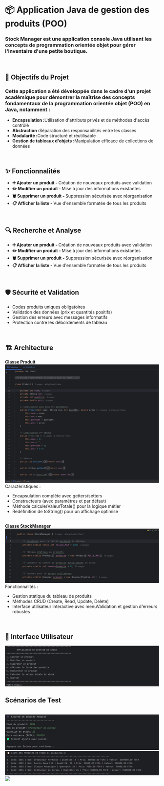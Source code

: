 <h1>📦 Application Java de gestion des produits (POO)</h1>
<p><h3>Stock Manager est une application console Java utilisant les concepts de programmation orientée objet pour gérer l'inventaire d'une petite boutique.</h3></p>
<br/>
<h2>🎯 Objectifs du Projet</h2>
<p><h3>Cette application a été développée dans le cadre d'un projet académique pour démontrer la maîtrise des concepts fondamentaux de la programmation orientée objet (POO) en Java, notamment :</h3></p>
<ul>
<li><strong>Encapsulation :</strong>Utilisation d'attributs privés et de méthodes d'accès contrôlé</li>
<li><strong>Abstraction :</strong>Séparation des responsabilités entre les classes</li>
<li><strong>Modularité :</strong>Code structuré et réutilisable</li>
<li><strong>Gestion de tableaux d'objets :</strong>Manipulation efficace de collections de données</li>
</ul>
<br/>
<h2>✨ Fonctionnalités</h2>
<ul>
<li><strong>➕ Ajouter un produit - </strong> Création de nouveaux produits avec validation</li>
<li><strong>✏️ Modifier un produit - </strong> Mise à jour des informations existantes</li>
<li><strong>🗑️ Supprimer un produit - </strong> Suppression sécurisée avec réorganisation</li>
<li><strong>📋 Afficher la liste - </strong> Vue d'ensemble formatée de tous les produits</li>
</ul>
<br/>
<h2>🔍 Recherche et Analyse</h2>
<ul>
<li><strong>➕ Ajouter un produit - </strong> Création de nouveaux produits avec validation</li>
<li><strong>✏️ Modifier un produit - </strong> Mise à jour des informations existantes</li>
<li><strong>🗑️ Supprimer un produit - </strong> Suppression sécurisée avec réorganisation</li>
<li><strong>📋 Afficher la liste - </strong> Vue d'ensemble formatée de tous les produits</li>
</ul>
<br/>
<h2>🛡️ Sécurité et Validation</h2>
<ul>
<li>Codes produits uniques obligatoires</li>
<li>Validation des données (prix et quantités positifs)</li>
<li>Gestion des erreurs avec messages informatifs</li>
<li>Protection contre les débordements de tableau</li>
</ul>
<br/>
<h2>🏗️ Architecture</h2>
<strong><span>Classe Produit</span></strong>
<br/>
<img src="Captures/Classe-Produit.png">
<br/>
Caractéristiques :
<ul>
<li>Encapsulation complète avec getters/setters</li>
<li>Constructeurs (avec paramétres et par défaut)</li>
<li>Méthode calculerValeurTotale() pour la logique métier</li>
<li>Redéfinition de toString() pour un affichage optimisé</li>
</ul>
<br/>
<strong><span>Classe StockManager</span></strong>
<img src="Captures/stockmanager.png">
<br/>
Fonctionnalités :
<ul>
<li>Gestion statique du tableau de produits</li>
<li>Méthodes CRUD (Create, Read, Update, Delete)</li>
<li>Interface utilisateur interactive avec menuValidation et gestion d'erreurs robustes</li>
</ul>
<br/>
<h2>📱 Interface Utilisateur</h2>
<img src="Captures/ecran-principal.png">
<br/>
<h2>Scénarios de Test</h2>
<br/>
<img src="Captures/ajout-produit.png">
<br/>
<img src="Captures/liste-produits.png">
<br>
<img src="Captures/produits.png">






